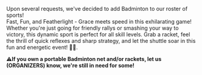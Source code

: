 Upon several requests, we've decided to add Badminton to our roster of sports!\
Fast, Fun, and Featherlight - Grace meets speed in this exhilarating game! Whether you're just going for friendly rallys or smashing your way to victory, this dynamic sport is perfect for all skill levels. Grab a racket, feel the thrill of quick reflexes and sharp strategy, and let the shuttle soar in this fun and energetic event! 🏸✨.

**⚠️If you own a portable Badminton net and/or rackets, let us (ORGANIZERS) know, we're still in need for some!**

